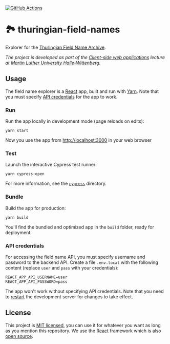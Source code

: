 [![GitHub Actions](https://img.shields.io/github/workflow/status/heinrichreimer/thuringian-field-names/CI?style=flat-square)](https://github.com/heinrichreimer/thuringian-field-names/actions?query=workflow%3A"CI")

# 🏞️ thuringian-field-names

Explorer for the [Thuringian Field Name Archive](http://projekte.thulb.uni-jena.de/flurnamen/).

_The project is developed as part of the [Client-side web applications](https://mht.uzi.uni-halle.de/client-seitige-web-anwendungen/) lecture at [Martin Luther University Halle-Wittenberg](https://uni-halle.de)._

## Usage

The field name explorer is a [React](https://reactjs.org/) app, built and run with [Yarn](https://yarnpkg.com/).
Note that you must specify [API credentials](#api-credentials) for the app to work.

### Run

Run the app locally in development mode (page reloads on edits):

```shell script
yarn start
```

Now you use the app from [http://localhost:3000](http://localhost:3000) in your web browser

### Test

Launch the interactive Cypress test runner:

```shell script
yarn cypress:open
```

For more information, see the [`cypress`](cypress) directory.

### Bundle

Build the app for production:

```shell script
yarn build
```

You'll find the bundled and optimized app in the `build` folder, ready for deployment.

### API credentials

For accessing the field name API, you must specify username and password to the backend API.
Create a file `.env.local` with the following content (replace `user` and `pass` with your credentials):

```properties
REACT_APP_API_USERNAME=user
REACT_APP_API_PASSWORD=pass
```

The app won't work without specifying API credentials.
Note that you need to [restart](#run) the development server for changes to take effect.

## License

This project is [MIT licensed](LICENSE), you can use it for whatever you want as long as you mention this repository.
We use the [React](https://reactjs.org/) framework which is also [open source](https://github.com/facebook/react/blob/master/LICENSE).
